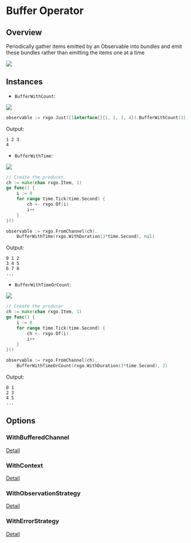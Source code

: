 # Buffer Operator

## Overview

Periodically gather items emitted by an Observable into bundles and emit these bundles rather than emitting the items one at a time

![](http://reactivex.io/documentation/operators/images/Buffer.png)

## Instances

* `BufferWithCount`:

![](http://reactivex.io/documentation/operators/images/bufferWithCount3.png)

```go
observable := rxgo.Just([]interface{}{1, 2, 3, 4}).BufferWithCount(3)
```

Output:

```
1 2 3
4
```

* `BufferWithTime`:

![](http://reactivex.io/documentation/operators/images/bufferWithTime5.png)

```go
// Create the producer
ch := make(chan rxgo.Item, 1)
go func() {
	i := 0
	for range time.Tick(time.Second) {
		ch <- rxgo.Of(i)
		i++
	}
}()

observable := rxgo.FromChannel(ch).
	BufferWithTime(rxgo.WithDuration(3*time.Second), nil)
```

Output:

```
0 1 2
3 4 5
6 7 8
...
```

* `BufferWithTimeOrCount`:

![](http://reactivex.io/documentation/operators/images/bufferWithTimeOrCount6.png)

```go
// Create the producer
ch := make(chan rxgo.Item, 1)
go func() {
	i := 0
	for range time.Tick(time.Second) {
		ch <- rxgo.Of(i)
		i++
	}
}()

observable := rxgo.FromChannel(ch).
	BufferWithTimeOrCount(rxgo.WithDuration(3*time.Second), 2)
```

Output:

```
0 1
2 3
4 5
...
```

## Options

### WithBufferedChannel

[Detail](options.md#withbufferedchannel)

### WithContext

[Detail](options.md#withcontext)

### WithObservationStrategy

[Detail](options.md#withobservationstrategy)

### WithErrorStrategy

[Detail](options.md#witherrorstrategy)